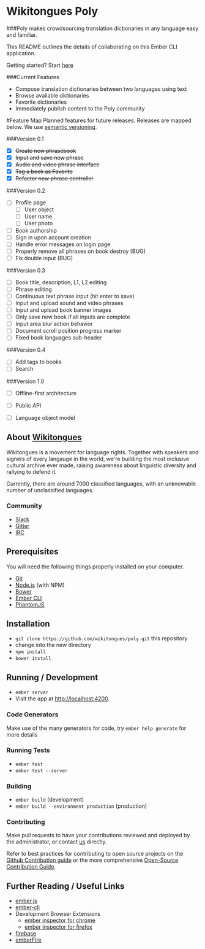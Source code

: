 # Wikitongues Poly

###Poly makes crowdsourcing translation dictionaries in any language easy and familiar.

This README outlines the details of collaborating on this Ember CLI application.

Getting started? Start [here](#prerequisites)

###Current Features
* Compose translation dictionaries between two languages using text
* Browse available dictionaries
* Favorite dictionaries
* Immediately publish content to the Poly community

#Feature Map
Planned features for future releases. Releases are mapped below. We use [semantic versioning](http://semver.org/).

###Version 0.1

- [x] ~~Create new phrasebook~~
- [x] ~~Input and save new phrase~~
- [x] ~~Audio and video phrase interface~~
- [x] ~~Tag a book as Favorite~~
- [x] ~~Refactor new phrase controller~~

###Version 0.2
- [ ] Profile page
  - [ ] User object
  - [ ] User name
  - [ ] User photo
- [ ] Book authorship
- [ ] Sign in upon account creation
- [ ] Handle error messages on login page
- [ ] Properly remove all phrases on book destroy (BUG)
- [ ] Fix double input (BUG)

###Version  0.3

- [ ] Book title, description, L1, L2 editing
- [ ] Phrase editing
- [ ] Continuous text phrase input (hit enter to save)
- [ ] Input and upload sound and video phrases
- [ ] Input and upload book banner images
- [ ] Only save new book if all inputs are complete
- [ ] Input area blur action behavior
- [ ] Document scroll position progress marker
- [ ] Fixed book languages sub-header

###Version 0.4

- [ ] Add tags to books
- [ ] Search

###Version 1.0

- [ ] Offline-first architecture
- [ ] Public API
- [ ] Language object model


## About [Wikitongues](www.wikitongues.org)
Wikitongues is a movement for language rights.
Together with speakers and signers of every langauge in the world, we're building the most inclusive cultural archive ever made, raising awareness about linguistic diversity and rallying to defend it.

Currently, there are around 7000 classified languages, with an unknowable number of unclassified languages.


### Community
  + [Slack](http://www.wikitongues.slack.com)
  + [Gitter](https://gitter.im/wikitongues)
  + [IRC](http://www.irchelp.org/)


## Prerequisites

You will need the following things properly installed on your computer.

* [Git](http://git-scm.com/)
* [Node.js](http://nodejs.org/) (with NPM)
* [Bower](http://bower.io/)
* [Ember CLI](http://www.ember-cli.com/)
* [PhantomJS](http://phantomjs.org/)

## Installation

* `git clone https://github.com/wikitongues/poly.git` this repository
* change into the new directory
* `npm install`
* `bower install`

## Running / Development

* `ember server`
* Visit the app at [http://localhost:4200](http://localhost:4200).

### Code Generators

Make use of the many generators for code, try `ember help generate` for more details

### Running Tests

* `ember test`
* `ember test --server`

### Building

* `ember build` (development)
* `ember build --environment production` (production)

### Contributing

Make pull requests to have your contributions reviewed and deployed by the administrator, or contact [us](https://github.com/FredericoAndrade) directly.

Refer to best practices for contributing to open source projects on the [Github Contribution guide](https://guides.github.com/activities/contributing-to-open-source/) or the more comprehensive [Open-Source Contribution Guide](http://www.contribution-guide.org/).


## Further Reading / Useful Links

* [ember.js](http://emberjs.com/)
* [ember-cli](http://www.ember-cli.com/)
* Development Browser Extensions
  * [ember inspector for chrome](https://chrome.google.com/webstore/detail/ember-inspector/bmdblncegkenkacieihfhpjfppoconhi)
  * [ember inspector for firefox](https://addons.mozilla.org/en-US/firefox/addon/ember-inspector/)
* [firebase](http://www.firebase.com/)
* [emberFire](https://www.firebase.com/docs/web/libraries/ember/)



<!-- ## Other Projects
[Explore](#videos) - [Branch](https://github.com/wikitongues/Ember-Homepage/tree/watch-page)

### A Language Platform
We are a community of constant learners, curious in our pursuits to know more about our world. It is no surprise therefore that ideas and projects are infinite. With that in mind, we have dedicated most of our efforts towards a persistent platform accessible both on web browsers and native mobile apps.

This platform will facilitate two main objectives:

1. The exploration of our video content in greater depth
2. The creation and crowdsourcing of bilingual phrasebooks3.


These objectives describe our vision for a platform on which all languages may be used, and where speakers and signers may share their language with the world.

### Elements

### User
A user will be able to make an account on which all his/her activity will be tracked. This includes:

+ Videos uploaded
+ Videos watched
+ Transcriptions added
+ Translations made
+ Tweaks to other people’s editable transcriptions/translations
+ Comments and comment threads

The ability to edit one’s profile with personal information such as:

+ Name
+ Profile picture
+ Bio
+ Location
+ Languages known
+ Writing systems known
+ Interface language

**_A note on interface language:
All text on Wikitongues should be translatable to any language._**



### Videos
Video content is integral to Wikitongues and to any form of language content. The ability to fully immerse oneself into a language and the community around it is facilitated by the ability to:

+ Watch
+ Comment
+ Transcribe
+ Translate
+ Record
+ Upload

The ability to explore them based on multiple relationships including:

+ Language
+ Language country of origin
+ Writing system
+ Geneaology

A video contains the following information:

+ Author
+ Speaker or signer (May be same as author)
+ Date created
+ Location created
+ Tags (Used for themes or topics)
+ Languages used
+ Transcription
+ Transcription edit license (Anyone can edit, anyone can suggest, collaborators can edit, collaborators can suggest, only author can edit)
+ Transcription collaborators (If not video author)
+ Transcription last edited
+ Transcription history
+ Translation language
+ Translation

Comment license (Open, moderate or strict, disabled)

### Phrasebooks
Phrasebooks represent a new approach to language access. Through them, users are able to learn and share knowledge of their language. The technology offers:

1. The ability to create bilingual phrasebooks with one source language and one target language. Each phrasebook has the following information:
    + Author
    + Date created
    + Location created
    + Release license (Free, subscription, single purchase)
    + Title
    + Tags (Used for themes or topics)
    + Banner (Image or video)
    + Edit license (Anyone can edit, anyone can suggest, collaborators can edit, collaborators can suggest, only author can edit)
    + Last edited
    + History
    + Collaborators
    + Comment license (Open, moderate or strict, disabled)
    + Source language
    + Target language
    + Phrases

2. The ability to track individual phrasebook analytics such as:
    + Views
    + Favorites
    + Shares
    + Embeds

3. Each phrase object
    +  Must contain:
        + Source string
        + Source writing system
        + Target string
        + Target writing system
  + May contain:
    + Audio
    + Video
    + Variations
4. The ability to translate a phrasebook into another language. Partial translations or drafts should be supported but unpublished until complete.

5. The ability to search for phrasebooks based on multiple criteria including:
    + Source language
  + Target language
  + Language (Fuzzy)
  + Author
  + Location created
  + Near me
  + Personal search terms

The ideal scenario for this content would be a phrasebook that could be translated between Mandarin and American Sign Language, for example.

### Embeddable content
Phrasebooks should exist as embeddable widgets across the internet. Whether on blogs, websites or other platforms, our phrasebooks are able to be embedded and consumed.

### Chat
The ability to contact available video and phrasebook authors and collaborators over video or text, as well as a users own friends and contacts.

## Data

### Persistence
Both the phrasebooks and the videos share a persistent database of ontological language data. All references to a language refer to a unique language object with its ID and metadata.

### Language keys
Language is an incredibly diverse and fluid subject matter. Therefore, the study of language is ever evolving as the languages themselves change. To address this, we rely on external standards maintained jointly by the International Standards Organization (ISO) and the Summer Institute for Language (SIL).
As a first stage, we just use ISO 639-3 standards as the unique keys.
At a second moment, we intend to develop composite unique ID keys for each language comprised of the language’s own ISO 639-3 ID and our own ID component. Additional research must yet be conducted to assess the stability and value of other ISO 639 codes as well as additional databases such as Glottolog. This allows for flexible IDing of languages that are not yet classified or identified under the ISO code.

There is certainly room to improve language standards.

### Corpora and Machine Translations
All translation activities provide an important opportunity to capture and develop useful corpora. An open standard for corpus data should be developed, and we should be involved.

### Ownership and access
 -->